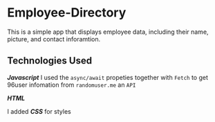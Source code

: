 # Employee-Directory

This is a simple app that displays employee data, including their name, picture, and contact inforamtion.

## Technologies Used

 **_Javascript_**
 I used the `async/await` propeties together with `Fetch` to get 96user infomation from `randomuser.me` an `API` 
 
 **_HTML_**

I added **_CSS_** for styles

